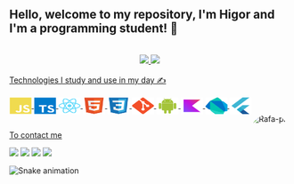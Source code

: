 ## Hello, welcome to my repository, I'm Higor and I'm a programming student! 👋

<br>

<div align="center">
  <a href="https://github.com/BragaHigor">
  <img height="165em" src="https://github-readme-stats.vercel.app/api?username=BragaHigor&show_icons=true&theme=react&include_all_commits=true&count_private=true"/>
  <img height="165em" src="https://github-readme-stats.vercel.app/api/top-langs/?username=BragaHigor&layout=compact&langs_count=7&theme=react"/>
</div>
<br>
 Technologies I study and use in my day ✍️
<br>
<div style="display: inline_block"><br>
  <a href="https://github.com/BragaHigor">
  <img align="center" alt="Braga-Js" height="30" width="40" src="https://raw.githubusercontent.com/devicons/devicon/master/icons/javascript/javascript-plain.svg">
  <img align="center" alt="Braga-Ts" height="30" width="40" src="https://raw.githubusercontent.com/devicons/devicon/master/icons/typescript/typescript-plain.svg">
  <img align="center" alt="Braga-React" height="30" width="40" src="https://raw.githubusercontent.com/devicons/devicon/master/icons/react/react-original.svg">
  <img align="center" alt="Braga-HTML" height="30" width="40" src="https://raw.githubusercontent.com/devicons/devicon/master/icons/html5/html5-original.svg">
  <img align="center" alt="Braga-CSS" height="30" width="40" src="https://raw.githubusercontent.com/devicons/devicon/master/icons/css3/css3-original.svg">
  <img align="center" alt="Braga-Git" height="30" width="40" src="https://github.com/devicons/devicon/blob/master/icons/git/git-original.svg">
  <img align="center" alt="Braga-Android" height="30" width="40" src="https://github.com/devicons/devicon/blob/master/icons/android/android-plain.svg">
  <img align="center" alt="Braga-Kotlin" height="30" width="40" src="https://github.com/devicons/devicon/blob/master/icons/kotlin/kotlin-original.svg">
  <img align="center" alt="Braga-Dart" height="30" width="40" src="https://github.com/devicons/devicon/blob/master/icons/dart/dart-original.svg">
  <img align="center" alt="Braga-Flutter" height="30" width="40" src="https://github.com/devicons/devicon/blob/master/icons/flutter/flutter-original.svg">
  <img align="right" alt="Rafa-pic" height="150" style="border-radius:50px;" src="https://media.tenor.com/fmazToDCmlsAAAAd/rock-lee-training.gif?width=676&height=676">
</div>
  
  ##
To contact me
<br>

<div> 
  <a href="https://www.linkedin.com/in/higor-braga-99010ba1/" target="_blank" rel="noopener noreferrer"><img src="https://img.shields.io/badge/-LinkedIn-%230077B5?style=for-the-badge&logo=linkedin&logoColor=white" target="_blank" rel="noopener noreferrer"></a> 
  <a href = "mailto:higorbraga.s@gmail.com"><img src="https://img.shields.io/badge/Gmail-D14836?style=for-the-badge&logo=gmail&logoColor=white" target="_blank"></a>
  <a href="https://twitter.com/BragaHigor_" target="_blank"><img src="https://img.shields.io/badge/Twitter-1DA1F2?style=for-the-badge&logo=twitter&logoColor=white" target="_blank"></a>
  <a href="https://instagram.com/higorbraga.s" target="_blank"><img src="https://img.shields.io/badge/-Instagram-%23E4405F?style=for-the-badge&logo=instagram&logoColor=white" target="_blank"></a>
 
  ![Snake animation](https://github.com/BragaHigor/BragaHigor/blob/output/github-contribution-grid-snake.svg)
 
</div>
